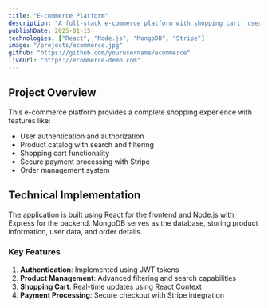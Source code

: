 ```yaml
---
title: "E-commerce Platform"
description: "A full-stack e-commerce platform with shopping cart, user authentication, and payment integration."
publishDate: 2025-01-15
technologies: ["React", "Node.js", "MongoDB", "Stripe"]
image: "/projects/ecommerce.jpg"
github: "https://github.com/yourusername/ecommerce"
liveUrl: "https://ecommerce-demo.com"
---
```


## Project Overview

This e-commerce platform provides a complete shopping experience with features like:

- User authentication and authorization
- Product catalog with search and filtering
- Shopping cart functionality
- Secure payment processing with Stripe
- Order management system

## Technical Implementation

The application is built using React for the frontend and Node.js with Express for the backend. MongoDB serves as the database, storing product information, user data, and order details.

### Key Features

1. **Authentication**: Implemented using JWT tokens
2. **Product Management**: Advanced filtering and search capabilities
3. **Shopping Cart**: Real-time updates using React Context
4. **Payment Processing**: Secure checkout with Stripe integration